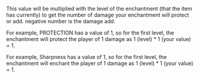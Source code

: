 This value will be multiplied with the level of the enchantment (that the item has currently) 
to get the number of damage your enchantment will protect or add.
negative number is the damage add.

For example, PROTECTION has a value of 1, so for the first level, the enchantment will 
protect the player of 1 damage as 1 (level) * 1 (your value) = 1.

For example, Sharpness has a value of 1, so for the first level, the enchantment will
enchant the player of 1 damage as 1 (level) * 1 (your value) = 1.